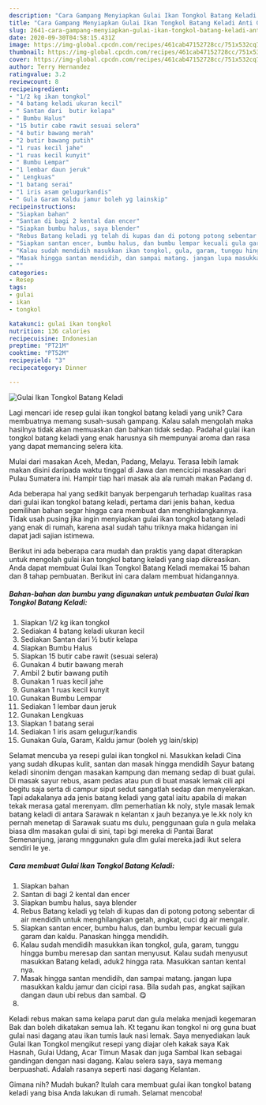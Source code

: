 ```yaml
---
description: "Cara Gampang Menyiapkan Gulai Ikan Tongkol Batang Keladi Anti Gagal"
title: "Cara Gampang Menyiapkan Gulai Ikan Tongkol Batang Keladi Anti Gagal"
slug: 2641-cara-gampang-menyiapkan-gulai-ikan-tongkol-batang-keladi-anti-gagal
date: 2020-09-30T04:58:15.431Z
image: https://img-global.cpcdn.com/recipes/461cab47152728cc/751x532cq70/gulai-ikan-tongkol-batang-keladi-foto-resep-utama.jpg
thumbnail: https://img-global.cpcdn.com/recipes/461cab47152728cc/751x532cq70/gulai-ikan-tongkol-batang-keladi-foto-resep-utama.jpg
cover: https://img-global.cpcdn.com/recipes/461cab47152728cc/751x532cq70/gulai-ikan-tongkol-batang-keladi-foto-resep-utama.jpg
author: Terry Hernandez
ratingvalue: 3.2
reviewcount: 8
recipeingredient:
- "1/2 kg ikan tongkol"
- "4 batang keladi ukuran kecil"
- " Santan dari  butir kelapa"
- " Bumbu Halus"
- "15 butir cabe rawit sesuai selera"
- "4 butir bawang merah"
- "2 butir bawang putih"
- "1 ruas kecil jahe"
- "1 ruas kecil kunyit"
- " Bumbu Lempar"
- "1 lembar daun jeruk"
- " Lengkuas"
- "1 batang serai"
- "1 iris asam gelugurkandis"
- " Gula Garam Kaldu jamur boleh yg lainskip"
recipeinstructions:
- "Siapkan bahan"
- "Santan di bagi 2 kental dan encer"
- "Siapkan bumbu halus, saya blender"
- "Rebus Batang keladi yg telah di kupas dan di potong potong sebentar di air mendidih untuk menghilangkan getah, angkat, cuci dg air mengalir."
- "Siapkan santan encer, bumbu halus, dan bumbu lempar kecuali gula garam dan kaldu. Panaskan hingga mendidih."
- "Kalau sudah mendidih masukkan ikan tongkol, gula, garam, tunggu hingga bumbu meresap dan santan menyusut. Kalau sudah menyusut masukkan Batang keladi, aduk2 hingga rata. Masukkan santan kental nya."
- "Masak hingga santan mendidih, dan sampai matang. jangan lupa masukkan kaldu jamur dan cicipi rasa. Bila sudah pas, angkat sajikan dangan daun ubi rebus dan sambal. 😋"
- ""
categories:
- Resep
tags:
- gulai
- ikan
- tongkol

katakunci: gulai ikan tongkol 
nutrition: 136 calories
recipecuisine: Indonesian
preptime: "PT21M"
cooktime: "PT52M"
recipeyield: "3"
recipecategory: Dinner

---
```



![Gulai Ikan Tongkol Batang Keladi](https://img-global.cpcdn.com/recipes/461cab47152728cc/751x532cq70/gulai-ikan-tongkol-batang-keladi-foto-resep-utama.jpg)

Lagi mencari ide resep gulai ikan tongkol batang keladi yang unik? Cara membuatnya memang susah-susah gampang. Kalau salah mengolah maka hasilnya tidak akan memuaskan dan bahkan tidak sedap. Padahal gulai ikan tongkol batang keladi yang enak harusnya sih mempunyai aroma dan rasa yang dapat memancing selera kita.

Mulai dari masakan Aceh, Medan, Padang, Melayu. Terasa lebih lamak makan disini daripada waktu tinggal di Jawa dan mencicipi masakan dari Pulau Sumatera ini. Hampir tiap hari masak ala ala rumah makan Padang d.

Ada beberapa hal yang sedikit banyak berpengaruh terhadap kualitas rasa dari gulai ikan tongkol batang keladi, pertama dari jenis bahan, kedua pemilihan bahan segar hingga cara membuat dan menghidangkannya. Tidak usah pusing jika ingin menyiapkan gulai ikan tongkol batang keladi yang enak di rumah, karena asal sudah tahu triknya maka hidangan ini dapat jadi sajian istimewa.


Berikut ini ada beberapa cara mudah dan praktis yang dapat diterapkan untuk mengolah gulai ikan tongkol batang keladi yang siap dikreasikan. Anda dapat membuat Gulai Ikan Tongkol Batang Keladi memakai 15 bahan dan 8 tahap pembuatan. Berikut ini cara dalam membuat hidangannya.

<!--inarticleads1-->

##### Bahan-bahan dan bumbu yang digunakan untuk pembuatan Gulai Ikan Tongkol Batang Keladi:

1. Siapkan 1/2 kg ikan tongkol
1. Sediakan 4 batang keladi ukuran kecil
1. Sediakan  Santan dari ½ butir kelapa
1. Siapkan  Bumbu Halus
1. Siapkan 15 butir cabe rawit (sesuai selera)
1. Gunakan 4 butir bawang merah
1. Ambil 2 butir bawang putih
1. Gunakan 1 ruas kecil jahe
1. Gunakan 1 ruas kecil kunyit
1. Gunakan  Bumbu Lempar
1. Sediakan 1 lembar daun jeruk
1. Gunakan  Lengkuas
1. Siapkan 1 batang serai
1. Sediakan 1 iris asam gelugur/kandis
1. Gunakan  Gula, Garam, Kaldu jamur (boleh yg lain/skip)


Selamat mencuba ya resepi gulai ikan tongkol ni. Masukkan keladi Cina yang sudah dikupas kulit, santan dan masak hingga mendidih Sayur batang keladi sinonim dengan masakan kampung dan memang sedap di buat gulai. Di masak sayur rebus, asam pedas atau pun di buat masak lemak cili api begitu saja serta di campur siput sedut sangatlah sedap dan menyelerakan. Tapi adakalanya ada jenis batang keladi yang gatal iaitu apabila di makan tekak merasa gatal merenyam. dlm pemerhatian kk noly, style masak lemak batang keladi di antara Sarawak n kelantan x jauh bezanya.ye le.kk noly kn pernah menetap di Sarawak suatu ms dulu, penggunaan gula n gula melaka biasa dlm masakan gulai di sini, tapi bgi mereka di Pantai Barat Semenanjung, jarang mnggunakn gula dlm gulai mereka.jadi ikut selera sendiri le ye. 

<!--inarticleads2-->

##### Cara membuat Gulai Ikan Tongkol Batang Keladi:

1. Siapkan bahan
1. Santan di bagi 2 kental dan encer
1. Siapkan bumbu halus, saya blender
1. Rebus Batang keladi yg telah di kupas dan di potong potong sebentar di air mendidih untuk menghilangkan getah, angkat, cuci dg air mengalir.
1. Siapkan santan encer, bumbu halus, dan bumbu lempar kecuali gula garam dan kaldu. Panaskan hingga mendidih.
1. Kalau sudah mendidih masukkan ikan tongkol, gula, garam, tunggu hingga bumbu meresap dan santan menyusut. Kalau sudah menyusut masukkan Batang keladi, aduk2 hingga rata. Masukkan santan kental nya.
1. Masak hingga santan mendidih, dan sampai matang. jangan lupa masukkan kaldu jamur dan cicipi rasa. Bila sudah pas, angkat sajikan dangan daun ubi rebus dan sambal. 😋
1. 


Keladi rebus makan sama kelapa parut dan gula melaka menjadi kegemaran Bak dan boleh dikatakan semua lah. Kt teganu ikan tongkol ni org guna buat gulai nasi dagang atau ikan tumis lauk nasi lemak. Saya menyediakan lauk Gulai Ikan Tongkol mengikut resepi yang diajar oleh kakak saya Kak Hasnah, Gulai Udang, Acar Timun Masak dan juga Sambal Ikan sebagai gandingan dengan nasi dagang. Kalau selera saya, saya memang berpuashati. Adalah rasanya seperti nasi dagang Kelantan. 

Gimana nih? Mudah bukan? Itulah cara membuat gulai ikan tongkol batang keladi yang bisa Anda lakukan di rumah. Selamat mencoba!
